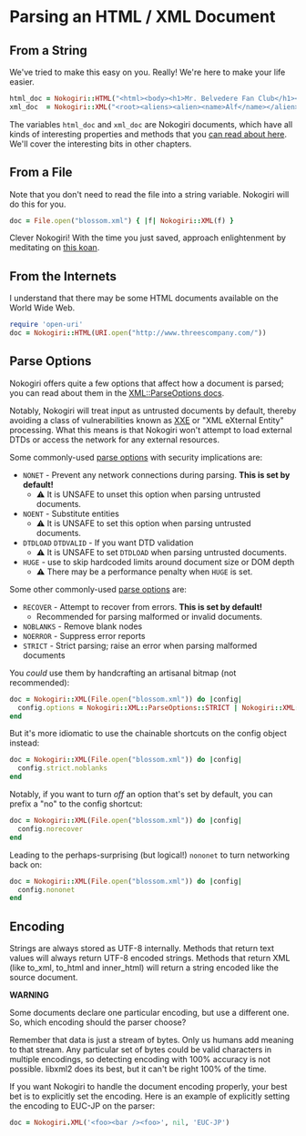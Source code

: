 # Parsing an HTML / XML Document

## From a String

We've tried to make this easy on you. Really! We're here to make your life easier.

```ruby
html_doc = Nokogiri::HTML("<html><body><h1>Mr. Belvedere Fan Club</h1></body></html>")
xml_doc  = Nokogiri::XML("<root><aliens><alien><name>Alf</name></alien></aliens></root>")
```

The variables `html_doc` and `xml_doc` are Nokogiri documents, which
have all kinds of interesting properties and methods that you [can
read about here][read-document]. We'll cover the interesting bits in other
chapters.

  [read-document]: https://nokogiri.org/rdoc/Nokogiri/XML/Document

## From a File

Note that you don't need to read the file into a string variable. Nokogiri will do this for you.

```ruby
doc = File.open("blossom.xml") { |f| Nokogiri::XML(f) }
```

Clever Nokogiri! With the time you just saved, approach enlightenment by meditating on [this koan][].

  [this koan]: http://twitter.com/rjw1/status/2741916767

## From the Internets

I understand that there may be some HTML documents available on the
World Wide Web.

```ruby
require 'open-uri'
doc = Nokogiri::HTML(URI.open("http://www.threescompany.com/"))
```

## Parse Options

Nokogiri offers quite a few options that affect how a document is
parsed; you can read about them in the [XML::ParseOptions docs][read-parse-options].

Notably, Nokogiri will treat input as untrusted documents by default, thereby avoiding a class of vulnerabilities known as [XXE][XXE] or "XML eXternal Entity" processing. What this means is that Nokogiri won't attempt to load external DTDs or access the network for any external resources.

Some commonly-used [parse options][read-parse-options] with security implications are:

  [read-parse-options]: https://nokogiri.org/rdoc/Nokogiri/XML/ParseOptions
  [XXE]: https://www.owasp.org/index.php/XML_External_Entity_(XXE)_Processing

* `NONET` - Prevent any network connections during parsing. __This is set by default!__
  * ⚠ It is UNSAFE to unset this option when parsing untrusted documents.
* `NOENT` - Substitute entities
  * ⚠ It is UNSAFE to set this option when parsing untrusted documents.
* `DTDLOAD`  `DTDVALID` - If you want DTD validation
  * ⚠ It is UNSAFE to set `DTDLOAD` when parsing untrusted documents.
* `HUGE` - use to skip hardcoded limits around document size or DOM depth
  * ⚠ There may be a performance penalty when `HUGE` is set.

Some other commonly-used [parse options][read-parse-options] are:

* `RECOVER` - Attempt to recover from errors. __This is set by default!__
  * Recommended for parsing malformed or invalid documents.
* `NOBLANKS` - Remove blank nodes
* `NOERROR` - Suppress error reports
* `STRICT` - Strict parsing; raise an error when parsing malformed documents

You _could_ use them by handcrafting an artisanal bitmap (not recommended):

```ruby
doc = Nokogiri::XML(File.open("blossom.xml")) do |config|
  config.options = Nokogiri::XML::ParseOptions::STRICT | Nokogiri::XML::ParseOptions::NOBLANKS
end
```

But it's more idiomatic to use the chainable shortcuts on the config object instead:

```ruby
doc = Nokogiri::XML(File.open("blossom.xml")) do |config|
  config.strict.noblanks
end
```

Notably, if you want to turn _off_ an option that's set by default, you can prefix a "no" to the config shortcut:

```ruby
doc = Nokogiri::XML(File.open("blossom.xml")) do |config|
  config.norecover
end
```

Leading to the perhaps-surprising (but logical!) `nononet` to turn networking back on:

``` ruby
doc = Nokogiri::XML(File.open("blossom.xml")) do |config|
  config.nononet
end
```


## Encoding

Strings are always stored as UTF-8 internally.  Methods that return
text values will always return UTF-8 encoded strings.  Methods that
return XML (like to_xml, to_html and inner_html) will return a string
encoded like the source document.

**WARNING**

Some documents declare one particular encoding, but use a different
one. So, which encoding should the parser choose?

Remember that data is just a stream of bytes. Only us humans add
meaning to that stream. Any particular set of bytes could be valid
characters in multiple encodings, so detecting encoding with 100%
accuracy is not possible. libxml2 does its best, but it can't be right
100% of the time.

If you want Nokogiri to handle the document encoding properly, your
best bet is to explicitly set the encoding.  Here is an example of
explicitly setting the encoding to EUC-JP on the parser:

```ruby
doc = Nokogiri.XML('<foo><bar /><foo>', nil, 'EUC-JP')
```
